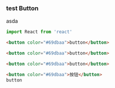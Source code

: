 ### test Button

asda

```js
import React from 'react'
```

```html
<button color="#69dbaa">button</button>

<button color="#69dbaa">button</button>

<button color="#69dbaa">button</button>

<button color="#69dbaa">按钮</button>
button
```

